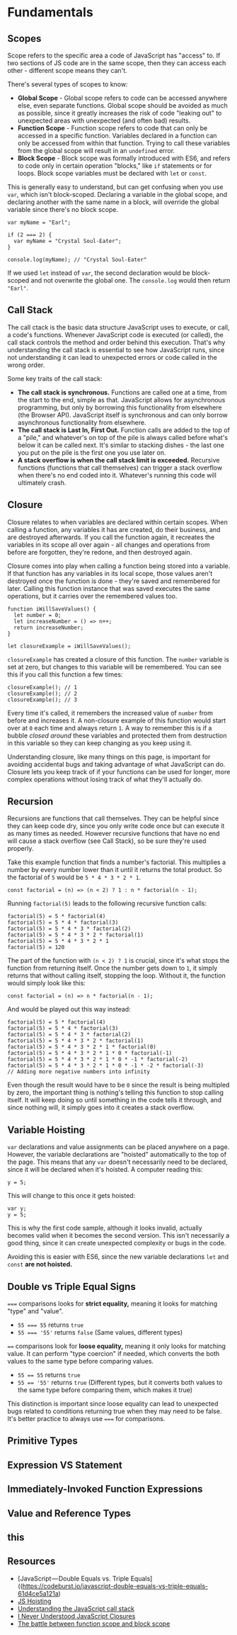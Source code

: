 # Fundamentals

## Scopes

Scope refers to the specific area a code of JavaScript has "access" to. If two sections of JS code are in the same scope, then they can access each other - different scope means they can't.

There's several types of scopes to know:

* **Global Scope** - Global scope refers to code can be accessed anywhere else, even separate functions. Global scope should be avoided as much as possible, since it greatly increases the risk of code "leaking out" to unexpected areas with unexpected (and often bad) results.
* **Function Scope** - Function scope refers to code that can only be accessed in a specific function. Variables declared in a function can only be accessed from within that function. Trying to call these variables from the global scope will result in an `undefined` error.
* **Block Scope** - Block scope was formally introduced with ES6, and refers to code only in certain operation "blocks," like `if` statements or for loops. Block scope variables must be declared with `let` or `const`.

This is generally easy to understand, but can get confusing when you use `var`, which isn't block-scoped. Declaring a variable in the global scope, and declaring another with the same name in a block, will override the global variable since there's no block scope.

```
var myName = "Earl";

if (2 === 2) {
  var myName = "Crystal Soul-Eater";
}

console.log(myName); // "Crystal Soul-Eater"
```

If we used `let` instead of `var`, the second declaration would be block-scoped and not overwrite the global one. The `console.log` would then return `"Earl"`.

## Call Stack

The call ctack is the basic data structure JavaScript uses to execute, or call, a code's functions. Whenever JavaScript code is executed (or called), the call stack controls the method and order behind this execution. That's why understanding the call stack is essential to see how JavaScript runs, since not understanding it can lead to unexpected errors or code called in the wrong order.

Some key traits of the call stack:

* **The call stack is synchronous.** Functions are called one at a time, from the start to the end, simple as that. JavaScript allows for asynchronous programming, but only by borrowing this functionality from elsewhere (the Browser API). JavaScript itself is synchronous and can only borrow asynchronous functionality from elsewhere.
* **The call stack is Last In, First Out.** Function calls are added to the top of a "pile," and whatever's on top of the pile is always called before what's below it can be called next. It's similar to stacking dishes - the last one you put on the pile is the first one you use later on.
* **A stack overflow is when the call stack limit is exceeded.** Recursive functions (functions that call themselves) can trigger a stack overflow when there's no end coded into it. Whatever's running this code will ultimately crash.

## Closure

Closure relates to when variables are declared within certain scopes. When calling a function, any variables it has are created, do their business, and are destroyed afterwards. If you call the function again, it recreates the variables in its scope all over again - all changes and operations from before are forgotten, they're redone, and then destroyed again.

Closure comes into play when calling a function being stored into a variable. If that function has any variables in its local scope, those values aren't destroyed once the function is done - they're saved and remembered for later. Calling this function instance that was saved executes the same operations, but it carries over the remembered values too.

```
function iWillSaveValues() {
  let number = 0;
  let increaseNumber = () => n++;
  return increaseNumber;
}

let closureExample = iWillSaveValues();
```

`closureExample` has created a closure of this function. The `number` variable is set at zero, but changes to this variable will be remembered. You can see this if you call this function a few times:

```
closureExample(); // 1
closureExample(); // 2
closureExample(); // 3
```

Every time it's called, it remembers the increased value of `number` from before and increases it. A non-closure example of this function would start over at `0` each time and always return `1`. A way to remember this is if a bubble _closed around_ these variables and protected them from destruction in this variable so they can keep changing as you keep using it.

Understanding closure, like many things on this page, is important for avoiding accidental bugs and taking advantage of what JavaScript can do. Closure lets you keep track of if your functions can be used for longer, more complex operations without losing track of what they'll actually do.

## Recursion

Recursions are functions that call themselves. They can be helpful since they can keep code dry, since you only write code once but can execute it as many times as needed. However recursive functions that have no end will cause a stack overflow (see Call Stack), so be sure they're used properly.

Take this example function that finds a number's factorial. This multiplies a number by every number lower than it until it returns the total product. So the factorial of `5` would be `5 * 4 * 3 * 2 * 1`.

```
const factorial = (n) => (n < 2) ? 1 : n * factorial(n - 1);
```

Running `factorial(5)` leads to the following recursive function calls:

```
factorial(5) = 5 * factorial(4)
factorial(5) = 5 * 4 * factorial(3)
factorial(5) = 5 * 4 * 3 * factorial(2)
factorial(5) = 5 * 4 * 3 * 2 * factorial(1)
factorial(5) = 5 * 4 * 3 * 2 * 1
factorial(5) = 120
```

The part of the function with `(n < 2) ? 1` is crucial, since it's what stops the function from returning itself. Once the number gets down to `1`, it simply returns that without calling itself, stopping the loop. Without it, the function would simply look like this:

```
const factorial = (n) => n * factorial(n - 1);
```

And would be played out this way instead:

```
factorial(5) = 5 * factorial(4)
factorial(5) = 5 * 4 * factorial(3)
factorial(5) = 5 * 4 * 3 * factorial(2)
factorial(5) = 5 * 4 * 3 * 2 * factorial(1)
factorial(5) = 5 * 4 * 3 * 2 * 1 * factorial(0)
factorial(5) = 5 * 4 * 3 * 2 * 1 * 0 * factorial(-1)
factorial(5) = 5 * 4 * 3 * 2 * 1 * 0 * -1 * factorial(-2)
factorial(5) = 5 * 4 * 3 * 2 * 1 * 0 * -1 * -2 * factorial(-3)
// Adding more negative numbers into infinity
```

Even though the result would have to be `0` since the result is being multipled by zero, the important thing is nothing's telling this function to stop calling itself. It will keep doing so until something in the code tells it through, and since nothing will, it simply goes into it creates a stack overflow.


## Variable Hoisting

`var` declarations and value assignments can be placed anywhere on a page. However, the variable declarations are "hoisted" automatically to the top of the page. This means that any `var` doesn't necessarily need to be declared, since it will be declared when it's hoisted. A computer reading this:

```
y = 5;
```

This will change to this once it gets hoisted:

```
var y;
y = 5;
```

This is why the first code sample, although it looks invalid, actually becomes valid when it becomes the second version. This isn't necessarily a good thing, since it can create unexpected complexity or bugs in the code.

Avoiding this is easier with ES6, since the new variable declarations `let` and `const` **are not hoisted.**

## Double vs Triple Equal Signs

`===` comparisons looks for **strict equality,** meaning it looks for matching "type" and "value".

* `55 === 55` returns `true`
* `55 === '55'` returns `false` (Same values, different types)

`==` comparisons look for **loose equality,** meaning it only looks for matching value. It can perform "type coercion" if needed, which converts the both values to the same type before comparing values.

* `55 == 55` returns `true`
* `55 == '55'` returns `true` (Different types, but it converts both values to the same type before comparing them, which makes it true)

This distinction is important since loose equality can lead to unexpected bugs related to conditions returning true when they may need to be false. It's better practice to always use `===` for comparisons.

## Primitive Types

## Expression VS Statement

## Immediately-Invoked Function Expressions

## Value and Reference Types

## this

## Resources

* [JavaScript — Double Equals vs. Triple Equals]((https://codeburst.io/javascript-double-equals-vs-triple-equals-61d4ce5a121a)
* [JS Hoisting](https://www.w3schools.com/js/js_hoisting.asp)
* [Understanding the JavaScript call stack](https://medium.freecodecamp.org/understanding-the-javascript-call-stack-861e41ae61d4)
* [I Never Understood JavaScript Closures](https://medium.com/dailyjs/i-never-understood-javascript-closures-9663703368e8)
* [The battle between function scope and block scope](http://www.deadcoderising.com/2017-04-11-es6-var-let-and-const-the-battle-between-function-scope-and-block-scope/)
